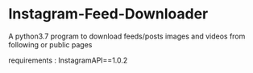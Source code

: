# Instagram-Feed-Downloader
A python3.7 program to download feeds/posts images and videos from following or public pages


requirements : 
        InstagramAPI==1.0.2


